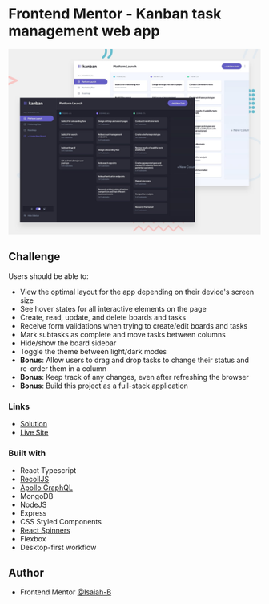 # Frontend Mentor - Kanban task management web app

![](./preview.jpg)


## Challenge

Users should be able to:

- View the optimal layout for the app depending on their device's screen size
- See hover states for all interactive elements on the page
- Create, read, update, and delete boards and tasks
- Receive form validations when trying to create/edit boards and tasks
- Mark subtasks as complete and move tasks between columns
- Hide/show the board sidebar
- Toggle the theme between light/dark modes
- **Bonus**: Allow users to drag and drop tasks to change their status and re-order them in a column
- **Bonus**: Keep track of any changes, even after refreshing the browser
- **Bonus**: Build this project as a full-stack application

### Links

- [Solution]()
- [Live Site]()

### Built with

- React Typescript
- [RecoilJS](https://recoiljs.org/)
- [Apollo GraphQL](https://www.apollographql.com/)
- MongoDB
- NodeJS
- Express
- CSS Styled Components
- [React Spinners](https://www.davidhu.io/react-spinners/)
- Flexbox
- Desktop-first workflow

## Author

- Frontend Mentor [@Isaiah-B](https://www.frontendmentor.io/profile/Isaiah-B)
